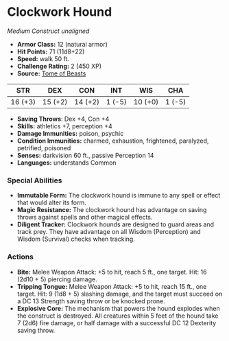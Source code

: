 # Clockwork Hound

*Medium* *Construct* *unaligned*

- **Armor Class:** 12 (natural armor)
- **Hit Points:** 71 (11d8+22)
- **Speed:** walk 50 ft.
- **Challenge Rating:** 2 (450 XP)
- **Source:** [Tome of Beasts](https://koboldpress.com/kpstore/product/tome-of-beasts-for-5th-edition-print/)

| STR | DEX | CON | INT | WIS | CHA |
| --- | --- | --- | --- | --- | --- |
| 16 (+3) | 15 (+2) | 14 (+2) | 1 (-5) | 10 (+0) | 1 (-5) |

- **Saving Throws**: Dex +4, Con +4
- **Skills:** athletics +7, perception +4
- **Damage Immunities:** poison, psychic
- **Condition Immunities:** charmed, exhaustion, frightened, paralyzed, petrified, poisoned
- **Senses:** darkvision 60 ft., passive Perception 14
- **Languages:** understands Common
### Special Abilities
- **Immutable Form:** The clockwork hound is immune to any spell or effect that would alter its form.
- **Magic Resistance:** The clockwork hound has advantage on saving throws against spells and other magical effects.
- **Diligent Tracker:** Clockwork hounds are designed to guard areas and track prey. They have advantage on all Wisdom (Perception) and Wisdom (Survival) checks when tracking.
### Actions
- **Bite:** Melee Weapon Attack: +5 to hit, reach 5 ft., one target. Hit: 16 (2d10 + 5) piercing damage.
- **Tripping Tongue:** Melee Weapon Attack: +5 to hit, reach 15 ft., one target. Hit: 9 (1d8 + 5) slashing damage, and the target must succeed on a DC 13 Strength saving throw or be knocked prone.
- **Explosive Core:** The mechanism that powers the hound explodes when the construct is destroyed. All creatures within 5 feet of the hound take 7 (2d6) fire damage, or half damage with a successful DC 12 Dexterity saving throw.
